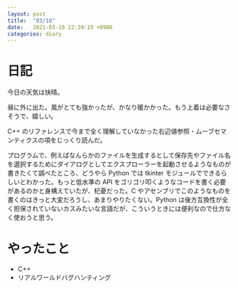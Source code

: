 ```yaml
---
layout: post
title:  "03/10"
date:   2021-03-10 22:39:19 +0900
categories: diary
---
```

# 日記

今日の天気は快晴。

昼に外に出た。風がとても強かったが、かなり暖かかった。もう上着は必要なさそうで、嬉しい。

C++ のリファレンスで今まで全く理解していなかった右辺値参照・ムーブセマンティクスの項をじっくり読んだ。

プログラムで、例えばなんらかのファイルを生成するとして保存先やファイル名を選択するためにダイアログとしてエクスプローラーを起動させるようなものが書きたくて調べたところ、どうやら Python では tkinter モジュールでできるらしいとわかった。もっと低水準の API をゴリゴリ叩くようなコードを書く必要があるのかと身構えていたが、杞憂だった。C やアセンブリでこのようなものを書くのはきっと大変だろうし、あまりやりたくない。Python は後方互換性が全く担保されていないカスみたいな言語だが、こういうときには便利なので仕方なく使おうと思う。

# やったこと

- C++
- リアルワールドバグハンティング
